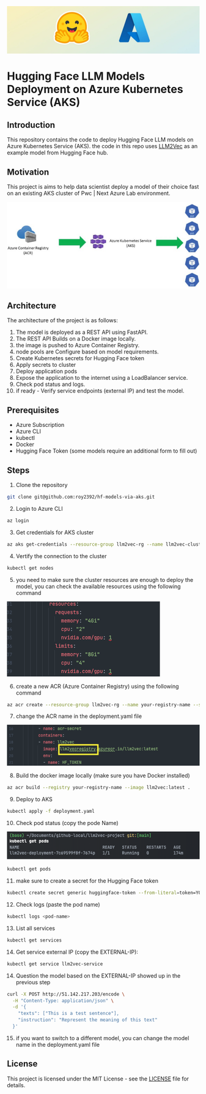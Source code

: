 ![readme cover](media/cover.jpg)

# Hugging Face LLM Models Deployment on Azure Kubernetes Service (AKS)

## Introduction
This repository contains the code to deploy Hugging Face LLM models on Azure Kubernetes Service (AKS).
the code in this repo uses [LLM2Vec](https://huggingface.co/McGill-NLP/LLM2Vec-Meta-Llama-3-8B-Instruct-mntp) as an example model from Hugging Face hub.

## Motivation
This project is aims to help data scientist deploy a model of their choice fast on an existing AKS cluster of Pwc | Next Azure Lab environment.

![diagram](media/diagram-aks.jpg)

## Architecture
The architecture of the project is as follows:
1. The model is deployed as a REST API using FastAPI.
2. The REST API  Builds on a  Docker image locally.
3. the image is pushed to Azure Container Registry.
4.  node pools are Configure based on model requirements.
5. Create Kubernetes secrets for Hugging Face token
6. Apply secrets to cluster
7. Deploy application pods
8. Expose the application to the internet using a LoadBalancer service.
9. Check pod status and logs.
10. if ready - Verify service endpoints (external IP) and test the model.

## Prerequisites
- Azure Subscription
- Azure CLI
- kubectl
- Docker
- Hugging Face Token (some models require an additional form to fill out)

## Steps

1. Clone the repository
```bash
git clone git@github.com:roy2392/hf-models-via-aks.git
```
2. Login to Azure CLI
```bash
az login
```
3. Get credentials for AKS cluster
```bash
az aks get-credentials --resource-group llm2vec-rg --name llm2vec-cluster
```

4. Vertify the connection to the cluster
```bash
kubectl get nodes
```

5. you need to make sure the cluster resources are enough to deploy the model, you can check the available resources using the following command

![deployment resource screenshot](media/resource-screenshot.png)

6. create a new ACR (Azure Container Registry) using the following command
```bash
az acr create --resource-group llm2vec-rg --name your-registry-name --sku Basic
```
7. change the ACR name in the deployment.yaml file

![image name on deployment file](media/change-image-name.png)

8. Build the docker image locally (make sure you have Docker installed)
```bash
az acr build --registry your-registry-name --image llm2vec:latest .
```
9. Deploy to AKS
```bash
kubectl apply -f deployment.yaml
```
10. Check pod status (copy the pode Name)

![copy pods name](media/pod-name.png)
```bash
kubectl get pods
```
11. make sure to create a secret for the Hugging Face token
```bash
kubectl create secret generic huggingface-token --from-literal=token=YOUR_HUGGING_FACE_TOKEN
```
12. Check logs (paste the pod name)

```bash
kubectl logs <pod-name>
```
13. List all services
```bash
kubectl get services
```
14. Get service external IP (copy the EXTERNAL-IP):
```bash
kubectl get service llm2vec-service
```

14. Question the model based on the EXTERNAL-IP showed up in the previous step
```bash
curl -X POST http://51.142.217.203/encode \
  -H "Content-Type: application/json" \
  -d '{
    "texts": ["This is a test sentence"],
    "instruction": "Represent the meaning of this text"
  }'
```
15. if you want to switch to a different model, you can change the model name in the deployment.yaml file


## License
This project is licensed under the MIT License - see the [LICENSE](LICENSE) file for details.